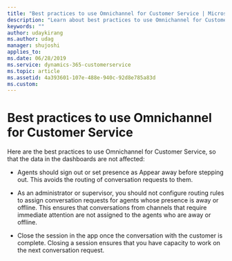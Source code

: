 ```yaml
---
title: "Best practices to use Omnichannel for Customer Service | MicrosoftDocs"
description: "Learn about best practices to use Omnichannel for Customer Service"
keywords: ""
author: udaykirang
ms.author: udag
manager: shujoshi
applies_to: 
ms.date: 06/28/2019
ms.service: dynamics-365-customerservice
ms.topic: article
ms.assetid: 4a393601-107e-488e-940c-92d8e785a83d
ms.custom: 
---
```


# Best practices to use Omnichannel for Customer Service

Here are the best practices to use Omnichannel for Customer Service, so that the data in the dashboards are not affected:

-  Agents should sign out or set presence as Appear away before stepping out. This avoids the routing of conversation requests to them.

-  As an administrator or supervisor, you should not configure routing rules to assign conversation requests for agents whose presence is away or offline. This ensures that conversations from channels that require immediate attention are not assigned to the agents who are away or offline. 

-  Close the session in the app once the conversation with the customer is complete. Closing a session ensures that you have capacity to work on the next conversation request. 